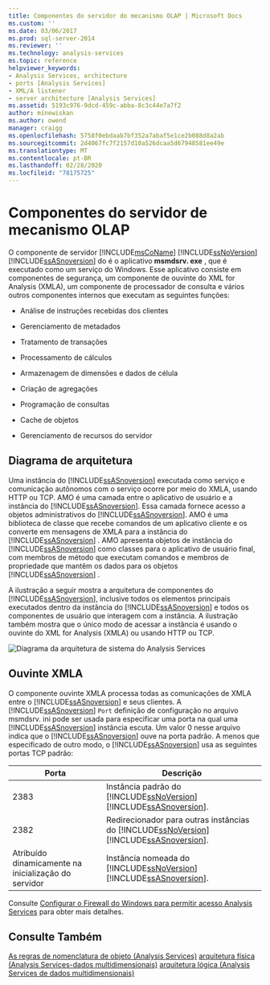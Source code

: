 ```yaml
---
title: Componentes do servidor do mecanismo OLAP | Microsoft Docs
ms.custom: ''
ms.date: 03/06/2017
ms.prod: sql-server-2014
ms.reviewer: ''
ms.technology: analysis-services
ms.topic: reference
helpviewer_keywords:
- Analysis Services, architecture
- ports [Analysis Services]
- XML/A listener
- server architecture [Analysis Services]
ms.assetid: 5193c976-9dcd-459c-abba-8c3c44e7a7f2
author: minewiskan
ms.author: owend
manager: craigg
ms.openlocfilehash: 5758f0ebdaab7bf352a7abaf5e1ce2b088d8a2ab
ms.sourcegitcommit: 2d4067fc7f2157d10a526dcaa5d67948581ee49e
ms.translationtype: MT
ms.contentlocale: pt-BR
ms.lasthandoff: 02/28/2020
ms.locfileid: "78175725"
---
```

# <a name="olap-engine-server-components"></a>Componentes do servidor de mecanismo OLAP
  O componente de servidor [!INCLUDE[msCoName](../../../includes/msconame-md.md)] [!INCLUDE[ssNoVersion](../../../includes/ssnoversion-md.md)] [!INCLUDE[ssASnoversion](../../../includes/ssasnoversion-md.md)] do é o aplicativo **msmdsrv. exe** , que é executado como um serviço do Windows. Esse aplicativo consiste em componentes de segurança, um componente de ouvinte do XML for Analysis (XMLA), um componente de processador de consulta e vários outros componentes internos que executam as seguintes funções:

-   Análise de instruções recebidas dos clientes

-   Gerenciamento de metadados

-   Tratamento de transações

-   Processamento de cálculos

-   Armazenagem de dimensões e dados de célula

-   Criação de agregações

-   Programação de consultas

-   Cache de objetos

-   Gerenciamento de recursos do servidor

## <a name="architectural-diagram"></a>Diagrama de arquitetura
 Uma instância do [!INCLUDE[ssASnoversion](../../../includes/ssasnoversion-md.md)] executada como serviço e comunicação autônomos com o serviço ocorre por meio do XMLA, usando HTTP ou TCP. AMO é uma camada entre o aplicativo de usuário e a instância do [!INCLUDE[ssASnoversion](../../../includes/ssasnoversion-md.md)]. Essa camada fornece acesso a objetos administrativos do [!INCLUDE[ssASnoversion](../../../includes/ssasnoversion-md.md)]. AMO é uma biblioteca de classe que recebe comandos de um aplicativo cliente e os converte em mensagens de XMLA para a instância do [!INCLUDE[ssASnoversion](../../../includes/ssasnoversion-md.md)] . AMO apresenta objetos de instância do [!INCLUDE[ssASnoversion](../../../includes/ssasnoversion-md.md)] como classes para o aplicativo de usuário final, com membros de método que executam comandos e membros de propriedade que mantêm os dados para os objetos [!INCLUDE[ssASnoversion](../../../includes/ssasnoversion-md.md)] .

 A ilustração a seguir mostra a arquitetura de componentes do [!INCLUDE[ssASnoversion](../../../includes/ssasnoversion-md.md)], inclusive todos os elementos principais executados dentro da instância do [!INCLUDE[ssASnoversion](../../../includes/ssasnoversion-md.md)] e todos os componentes de usuário que interagem com a instância. A ilustração também mostra que o único modo de acessar a instância é usando o ouvinte do XML for Analysis (XMLA) ou usando HTTP ou TCP.

 ![Diagrama da arquitetura de sistema do Analysis Services](https://docs.microsoft.com/analysis-services/analysis-services/dev-guide/media/analysisservicessystemarchitecture.gif "Diagrama da arquitetura de sistema do Analysis Services")

## <a name="xmla-listener"></a>Ouvinte XMLA
 O componente ouvinte XMLA processa todas as comunicações de XMLA entre o [!INCLUDE[ssASnoversion](../../../includes/ssasnoversion-md.md)] e seus clientes. A [!INCLUDE[ssASnoversion](../../../includes/ssasnoversion-md.md)] `Port` definição de configuração no arquivo msmdsrv. ini pode ser usada para especificar uma porta na qual uma [!INCLUDE[ssASnoversion](../../../includes/ssasnoversion-md.md)] instância escuta. Um valor 0 nesse arquivo indica que o [!INCLUDE[ssASnoversion](../../../includes/ssasnoversion-md.md)] ouve na porta padrão. A menos que especificado de outro modo, o [!INCLUDE[ssASnoversion](../../../includes/ssasnoversion-md.md)] usa as seguintes portas TCP padrão:

|Porta|Descrição|
|----------|-----------------|
|2383|Instância padrão do [!INCLUDE[ssNoVersion](../../../includes/ssnoversion-md.md)] [!INCLUDE[ssASnoversion](../../../includes/ssasnoversion-md.md)].|
|2382|Redirecionador para outras instâncias do [!INCLUDE[ssNoVersion](../../../includes/ssnoversion-md.md)] [!INCLUDE[ssASnoversion](../../../includes/ssasnoversion-md.md)].|
|Atribuído dinamicamente na inicialização do servidor|Instância nomeada do [!INCLUDE[ssNoVersion](../../../includes/ssnoversion-md.md)] [!INCLUDE[ssASnoversion](../../../includes/ssasnoversion-md.md)].|

 Consulte [Configurar o Firewall do Windows para permitir acesso Analysis Services](../../instances/configure-the-windows-firewall-to-allow-analysis-services-access.md) para obter mais detalhes.

## <a name="see-also"></a>Consulte Também
 [As regras de nomenclatura de objeto &#40;Analysis Services&#41;](object-naming-rules-analysis-services.md) [arquitetura física &#40;Analysis Services-dados multidimensionais&#41;](understanding-microsoft-olap-physical-architecture.md) [arquitetura lógica &#40;Analysis Services de dados multidimensionais&#41;](../olap-logical/understanding-microsoft-olap-logical-architecture.md)


